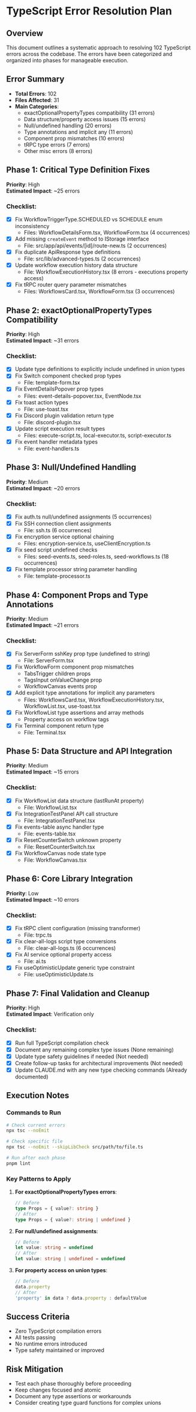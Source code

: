 # TypeScript Error Resolution Plan

## Overview
This document outlines a systematic approach to resolving 102 TypeScript errors across the codebase. The errors have been categorized and organized into phases for manageable execution.

## Error Summary
- **Total Errors**: 102
- **Files Affected**: 31
- **Main Categories**: 
  - exactOptionalPropertyTypes compatibility (31 errors)
  - Data structure/property access issues (15 errors)
  - Null/undefined handling (20 errors)
  - Type annotations and implicit any (11 errors)
  - Component prop mismatches (10 errors)
  - tRPC type errors (7 errors)
  - Other misc errors (8 errors)

## Phase 1: Critical Type Definition Fixes
**Priority**: High  
**Estimated Impact**: ~25 errors

### Checklist:
- [x] Fix WorkflowTriggerType.SCHEDULED vs SCHEDULE enum inconsistency
  - Files: WorkflowDetailsForm.tsx, WorkflowForm.tsx (4 occurrences)
- [x] Add missing `createEvent` method to IStorage interface
  - File: src/app/api/events/[id]/route-new.ts (2 occurrences)
- [x] Fix duplicate ApiResponse type definitions
  - File: src/lib/advanced-types.ts (2 occurrences)
- [x] Update workflow execution history data structure
  - File: WorkflowExecutionHistory.tsx (8 errors - executions property access)
- [x] Fix tRPC router query parameter mismatches
  - Files: WorkflowsCard.tsx, WorkflowForm.tsx (3 occurrences)

## Phase 2: exactOptionalPropertyTypes Compatibility
**Priority**: High  
**Estimated Impact**: ~31 errors

### Checklist:
- [x] Update type definitions to explicitly include undefined in union types
- [x] Fix Switch component checked prop types
  - File: template-form.tsx
- [x] Fix EventDetailsPopover prop types
  - Files: event-details-popover.tsx, EventNode.tsx
- [x] Fix toast action types
  - File: use-toast.tsx
- [x] Fix Discord plugin validation return type
  - File: discord-plugin.tsx
- [x] Update script execution result types
  - Files: execute-script.ts, local-executor.ts, script-executor.ts
- [x] Fix event handler metadata types
  - File: event-handlers.ts

## Phase 3: Null/Undefined Handling
**Priority**: Medium  
**Estimated Impact**: ~20 errors

### Checklist:
- [x] Fix auth.ts null/undefined assignments (5 occurrences)
- [x] Fix SSH connection client assignments
  - File: ssh.ts (6 occurrences)
- [x] Fix encryption service optional chaining
  - Files: encryption-service.ts, useClientEncryption.ts
- [x] Fix seed script undefined checks
  - Files: seed-events.ts, seed-roles.ts, seed-workflows.ts (18 occurrences)
- [x] Fix template processor string parameter handling
  - File: template-processor.ts

## Phase 4: Component Props and Type Annotations
**Priority**: Medium  
**Estimated Impact**: ~21 errors

### Checklist:
- [x] Fix ServerForm sshKey prop type (undefined to string)
  - File: ServerForm.tsx
- [x] Fix WorkflowForm component prop mismatches
  - TabsTrigger children props
  - TagsInput onValueChange prop
  - WorkflowCanvas events prop
- [x] Add explicit type annotations for implicit any parameters
  - Files: WorkflowsCard.tsx, WorkflowExecutionHistory.tsx, WorkflowList.tsx, use-toast.tsx
- [x] Fix WorkflowList type assertions and array methods
  - Property access on workflow tags
- [x] Fix Terminal component return type
  - File: Terminal.tsx

## Phase 5: Data Structure and API Integration
**Priority**: Medium  
**Estimated Impact**: ~15 errors

### Checklist:
- [x] Fix WorkflowList data structure (lastRunAt property)
  - File: WorkflowList.tsx
- [x] Fix IntegrationTestPanel API call structure
  - File: IntegrationTestPanel.tsx
- [x] Fix events-table async handler type
  - File: events-table.tsx
- [x] Fix ResetCounterSwitch unknown property
  - File: ResetCounterSwitch.tsx
- [x] Fix WorkflowCanvas node state type
  - File: WorkflowCanvas.tsx

## Phase 6: Core Library Integration
**Priority**: Low  
**Estimated Impact**: ~10 errors

### Checklist:
- [x] Fix tRPC client configuration (missing transformer)
  - File: trpc.ts
- [x] Fix clear-all-logs script type conversions
  - File: clear-all-logs.ts (6 occurrences)
- [x] Fix AI service optional property access
  - File: ai.ts
- [x] Fix useOptimisticUpdate generic type constraint
  - File: useOptimisticUpdate.ts

## Phase 7: Final Validation and Cleanup
**Priority**: High  
**Estimated Impact**: Verification only

### Checklist:
- [x] Run full TypeScript compilation check
- [x] Document any remaining complex type issues (None remaining)
- [x] Update type safety guidelines if needed (Not needed)
- [x] Create follow-up tasks for architectural improvements (Not needed)
- [x] Update CLAUDE.md with any new type checking commands (Already documented)

## Execution Notes

### Commands to Run
```bash
# Check current errors
npx tsc --noEmit

# Check specific file
npx tsc --noEmit --skipLibCheck src/path/to/file.ts

# Run after each phase
pnpm lint
```

### Key Patterns to Apply

1. **For exactOptionalPropertyTypes errors**:
   ```typescript
   // Before
   type Props = { value?: string }
   // After  
   type Props = { value?: string | undefined }
   ```

2. **For null/undefined assignments**:
   ```typescript
   // Before
   let value: string = undefined
   // After
   let value: string | undefined = undefined
   ```

3. **For property access on union types**:
   ```typescript
   // Before
   data.property
   // After
   'property' in data ? data.property : defaultValue
   ```

## Success Criteria
- Zero TypeScript compilation errors
- All tests passing
- No runtime errors introduced
- Type safety maintained or improved

## Risk Mitigation
- Test each phase thoroughly before proceeding
- Keep changes focused and atomic
- Document any type assertions or workarounds
- Consider creating type guard functions for complex unions